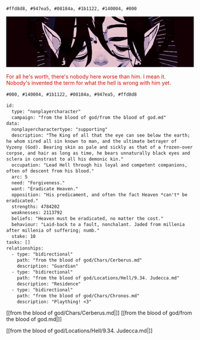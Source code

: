 
```palette
#ffd8d8, #947ea5, #08184a, #1b1122, #140004, #000
```
![luci|700](Assets/Lucifer.png)
<p class="dialogues" style="color:#cf1103">For all he's worth, there's nobody here worse than him. I mean it.<br>Nobody's invented the term for what the hell is wrong with him yet.</p>

```palette
#000, #140004, #1b1122, #08184a, #947ea5, #ffd8d8
```
```RpgManager4
id: 
  type: "nonplayercharacter"
  campaign: "from the blood of god/from the blood of god.md"
data: 
  nonplayercharactertype: "supporting"
  description: "The King of all that the eye can see below the earth; he whom sired all sin known to man, and the ultimate betrayer of Vyzeny (God). Bearing skin as pale and sickly as that of a frozen-over corpse, and hair as long as time, he bears unnaturally black eyes and sclera in constrast to all his demonic kin."
  occupation: "Lead Hell through his loyal and competent companions, often of descent from his blood."
  arc: 5
  need: "Forgiveness."
  want: "Eradicate Heaven."
  opposition: "His predicament, and often the fact Heaven *can't* be eradicated."
  strengths: 4784202
  weaknesses: 2113792
  beliefs: "Heaven must be eradicated, no matter the cost."
  behaviour: "Laid-back to a fault, nonchalant. Jaded from millenia after millenia of suffering; numb."
  stake: 10
tasks: []
relationships: 
  - type: "bidirectional"
    path: "from the blood of god/Chars/Cerberus.md"
    description: "Guardian"
  - type: "bidirectional"
    path: "from the blood of god/Locations/Hell/9.34. Judecca.md"
    description: "Residence"
  - type: "bidirectional"
    path: "from the blood of god/Chars/Chronos.md"
    description: "Plaything! <3"
```

[[from the blood of god/Chars/Cerberus.md|]]
[[from the blood of god/from the blood of god.md|]]

[[from the blood of god/Locations/Hell/9.34. Judecca.md|]]